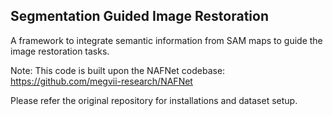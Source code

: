 ## Segmentation Guided Image Restoration

A framework to integrate semantic information from SAM maps to guide the image restoration tasks.

Note: This code is built upon the NAFNet codebase: https://github.com/megvii-research/NAFNet

Please refer the original repository for installations and dataset setup.
